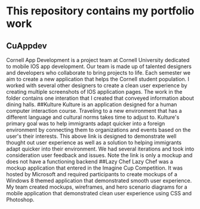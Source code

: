 # This repository contains my portfolio work
## CuAppdev
Cornell App Development is a project team at Cornell University dedicated to mobile IOS app development. Our team is made up of talented designers and developers who collaborate to bring projects to life. Each semester we aim to create a new application that helps the Cornell student population. I worked with several other designers to create a clean user experience by creating multiple screenshots of IOS application pages. The work in the folder contains one interation that I created that conveyed information about dining halls.
##Kulture
Kulture is an application designed for a human computer interaction course. Traveling to a new environment that has a different language and cultural norms takes time to adjust to. Kulture's primary  goal was to help immigrants adapt quicker into a foreign environment by connecting them to organizations and events based on the user's their interests. 
This above link is designed to demonstrate well thought out user experience as well as a solution to helping immigrants adapt quicker into their environment. We had several iterations and took into consideration user feedback and issues. Note the link is only a mockup and does not have a functioning backend
##Lazy Chef
Lazy Chef was a mockup application that entered in the Imagine Cup Competition. It was hosted by Microsoft and required participants to create mockups of a Windows 8 themed application that demonstrated smooth user experience. My team created mockups, wireframes, and hero scenario diagrams for a mobile application that demonstrated clean user experience using CSS and Photoshop. 
